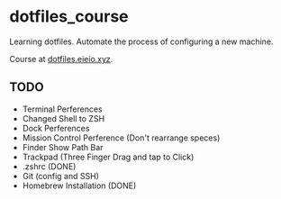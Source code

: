 # dotfiles_course
Learning dotfiles. Automate the process of configuring a new machine.

Course at [dotfiles.eieio.xyz](http://dotfiles.eieio.xyz).


## TODO
- Terminal Perferences
- Changed Shell to ZSH
- Dock Perferences
- Mission Control Perference (Don't rearrange speces)
- Finder Show Path Bar
- Trackpad (Three Finger Drag and tap to Click)
- .zshrc (DONE)
- Git (config and SSH)
- Homebrew Installation (DONE)
